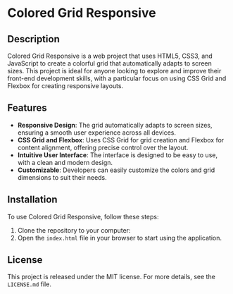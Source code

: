 # Colored Grid Responsive

## Description

Colored Grid Responsive is a web project that uses HTML5, CSS3, and JavaScript to create a colorful grid that automatically adapts to screen sizes. This project is ideal for anyone looking to explore and improve their front-end development skills, with a particular focus on using CSS Grid and Flexbox for creating responsive layouts.

## Features

- **Responsive Design**: The grid automatically adapts to screen sizes, ensuring a smooth user experience across all devices.
- **CSS Grid and Flexbox**: Uses CSS Grid for grid creation and Flexbox for content alignment, offering precise control over the layout.
- **Intuitive User Interface**: The interface is designed to be easy to use, with a clean and modern design.
- **Customizable**: Developers can easily customize the colors and grid dimensions to suit their needs.

## Installation

To use Colored Grid Responsive, follow these steps:

1. Clone the repository to your computer:
2. Open the `index.html` file in your browser to start using the application.

## License

This project is released under the MIT license. For more details, see the `LICENSE.md` file.

